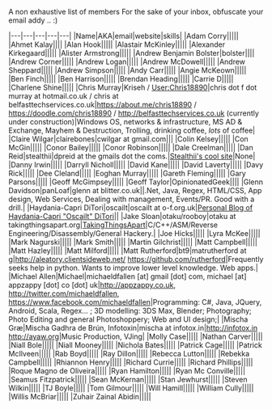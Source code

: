 A non exhaustive list of members
For the sake of your inbox, obfuscate your email addy .. :)

|---|---|---|---|---|
|Name|AKA|email|website|skills|
|Adam Corry|||||
|Ahmet Kalay||||
|Alan Hook|||||
|Alastair McKinley|||||
|Alexander Kirkegaard|||||
|Alister Armstrong|||||
|Andrew Benjamin Bolster|bolster||||
|Andrew Corner|||||
|Andrew Logan|||||
|Andrew McDowell|||||
|Andrew Sheppard|||||
|Andrew Simpson|||||
|Andy Carr|||||
|Angie McKeown|||||
|Ben Finch|||||
|Ben Harrison|||||
|Brendan Heading|||||
|Carrie D|||||
|Charlene Shine|||||
|Chris Murray|Kriseh / <User:Chris18890>|chris dot f dot murray at hotmail.co.uk / chris at belfasttechservices.co.uk|<https://about.me/chris18890> / <https://doodle.com/chris18890> / <http://belfasttechservices.co.uk> (currently under construction)|Windows OS, networks & infrastructure, MS AD & Exchange, Mayhem & Destruction, Trolling, drinking coffee, *lots* of coffee|
|Claire Wilgar|clairebones|cwilgar at gmail.com|||
|Colin Kelsey|||||
|Con McGin|||||
|Conor Bailey|||||
|Conor Robinson|||||
|Dale Creelman|||||
|Dan Reid|stealthii|dpreid at the gmails dot the coms.|[Stealthii's cool site](http://stealthii.net)|None|
|Danny Irwin|||||
|Darryll Nicholl|||||
|David Kane|||||
|David Laverty|||||
|Davy Rick|||||
|Dee Cleland|||||
|Eoghan Murray|||||
|Gareth Fleming|||||
|Gary Parsons|||||
|Geoff McGimpsey|||||
|Geoff Taylor|OpinionatedGeek||||
|Glenn Davidson|panLoaf|glenn at blitter.co.uk||.Net, Java, Regex, HTML/CSS, App design, Web Services, Dealing with management, Events/PR. Good with a drill.|
|Haydania-Capri DiTori|oscailt|oscailt at o-f.org.uk|[Personal Blog of Haydania-Capri "Oscailt" DiTori](http://blog.capri.pw)||
|Jake Sloan|otaku/rooboy|otaku at takingthingsapart.org|[TakingThingsApart](http://www.takingthingsapart.org)|C/C++/ASM/Reverse Engineering/Disassembly/General Hackery.|
|Joe Hicks|||||
|Lyra McKee|||||
|Mark Nagurski|||||
|Mark Smith|||||
|Martin Gilchrist|||||
|Matt Campbell|||||
|Matt Hazley|||||
|Matt Milford|||||
|Matt Rutherford|bt9|matrutherford at g|<http://aleatory.clientsideweb.net/> <https://github.com/rutherford>|Frequently seeks help in python. Wants to improve lower level knowledge. Web apps.|
|Michael Allen|Michael|michaeldfallen [at] gmail [dot] com, michael [at] appzappy [dot] co [dot] uk|<http://appzappy.co.uk>, <http://twitter.com/michaeldfallen>, <https://www.facebook.com/michaeldfallen>|Programming: C\#, Java, JQuery, Android, Scala, Regex... ; 3D modelling: 3DS Max, Blender; Photography; Photo Editing and general Photoshoppery; Web and UI design;|
|Mischa Græ|Mischa Gadhra de Brún, Infotoxin|mischa at infotox.in|<http://infotox.in> <http://ayaw.org>|Music Production, VJing|
|Molly Case|||||
|Nathan Carver|||||
|Niall Bole|||||
|Niall Mooney|||||
|Nichola Bates|||||
|Patrick Cage|||||
|Patrick McIlveen|||||
|Rab Boyd|||||
|Ray Dillon|||||
|Rebecca Lutton|||||
|Rebekka Campbell|||||
|Rhiannon Henry|||||
|Richard Currie|||||
|Richard Phillips|||||
|Roque Magno de Oliveira|||||
|Ryan Hamilton|||||
|Ryan Mc Conville|||||
|Seamus Fitzpatrick|||||
|Sean McKernan|||||
|Stan Jewhurst|||||
|Steven Wilkin|||||
|TJ Boyle|||||
|Tom Gilmour|||||
|Will Hamill|||||
|William Cully|||||
|Willis McBriar|||||
|Zuhair Zainal Abidin|||||
